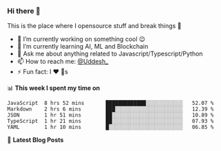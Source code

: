 ### Hi there 👋
This is the place where I opensource stuff and break things :rofl:

- 🔭 I’m currently working on something cool :wink:
- 🌱 I’m currently learning AI, ML and Blockchain
- 💬 Ask me about anything related to Javascript/Typescript/Python
- 📫 How to reach me: [@Uddesh_](https://twitter.com/Uddesh_)
- ⚡ Fun fact: I :heart: :dog:s

📊 **This week I spent my time on**
<!--START_SECTION:waka-->
```text
JavaScript  8 hrs 52 mins       █████████████░░░░░░░░░░░░   52.07 % 
Markdown    2 hrs 6 mins        ███░░░░░░░░░░░░░░░░░░░░░░   12.39 % 
JSON        1 hr 51 mins        ██░░░░░░░░░░░░░░░░░░░░░░░   10.89 % 
TypeScript  1 hr 21 mins        ██░░░░░░░░░░░░░░░░░░░░░░░   07.93 % 
YAML        1 hr 10 mins        █░░░░░░░░░░░░░░░░░░░░░░░░   06.85 %
```
<!--END_SECTION:waka-->

📕 **Latest Blog Posts**
<!-- BLOG-POST-LIST:START -->
<!-- BLOG-POST-LIST:END -->

